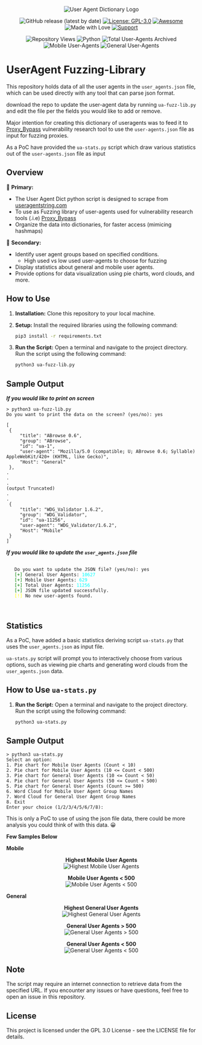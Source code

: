 <p align="center">
  <img src="images/user-agent-dict-logo.png" alt="User Agent Dictionary Logo">
</p>

<div align="center">

![GitHub release (latest by date)](https://img.shields.io/github/v/release/Add3r/UserAgent-Parser)
[![License: GPL-3.0](https://img.shields.io/badge/License-GPL--3.0-yellow.svg)](https://github.com/Add3r/UserAgent-Parser/blob/main/LICENSE)
[![Awesome](https://img.shields.io/badge/Awesome-%F0%9F%98%8E-blueviolet.svg)](https://shields.io/)
![Made with Love](https://img.shields.io/badge/Made%20with-%E2%9D%A4-red.svg)
[![Support](https://img.shields.io/static/v1?label=Support&message=Ko-fi&color=ff5e5b&logo=ko-fi)](https://ko-fi.com/add3r)

![Repository Views](https://komarev.com/ghpvc/?username=Add3r&label=Repository+Views)
![Python](https://img.shields.io/badge/Python-3.11.5-blue.svg)
![Total User-Agents Archived](https://img.shields.io/badge/Total%20User--Agents%20Archived-11080-blue.svg)
![Mobile User-Agents](https://img.shields.io/badge/Mobile%20User--Agents-627-orange.svg)
![General User-Agents](https://img.shields.io/badge/General%20User--Agents-10453-green.svg)

</div>

# UserAgent Fuzzing-Library

This repository holds data of all the user agents in the `user_agents.json` file, which can be used directly with any tool that can parse json format.

download the repo to update the user-agent data by running `ua-fuzz-lib.py` and edit the file per the fields you would like to add or remove.

Major intention for creating this dictionary of useragents was to feed it to [Proxy_Bypass](https://github.com/Add3r/Proxy_Bypass) vulnerability research tool to use the `user-agents.json` file as input for fuzzing proxies.

As a PoC have provided the `ua-stats.py` script which draw various statistics out of the `user-agents.json` file as input

## Overview

🎯 **Primary:**
- The User Agent Dict python script is designed to scrape from [useragentstring.com](https://www.useragentstring.com/pages/All/)
- To use as Fuzzing library of user-agents used for vulnerability research tools (.i.e) [Proxy_Bypass](https://github.com/Add3r/Proxy_Bypass)
- Organize the data into dictionaries, for faster access (mimicing hashmaps)

🚀 **Secondary:**
- Identify user agent groups based on specified conditions.
   - High used vs low used user-agents to choose for fuzzing
- Display statistics about general and mobile user agents.
- Provide options for data visualization using pie charts, word clouds, and more.

## How to Use

1. **Installation:**
   Clone this repository to your local machine.

2. **Setup:**
   Install the required libraries using the following command:
   
   ```bash
   pip3 install -r requirements.txt
   ```

3. **Run the Script:**
   Open a terminal and navigate to the project directory. Run the script using the following command:

   ```bash
   python3 ua-fuzz-lib.py
   ```

## Sample Output
   
   ***If you would like to print on screen***
   ```
   > python3 ua-fuzz-lib.py
   Do you want to print the data on the screen? (yes/no): yes
   
   [
    {
        "title": "ABrowse 0.6",
        "group": "ABrowse",
        "id": "ua-1",
        "user-agent": "Mozilla/5.0 (compatible; U; ABrowse 0.6; Syllable) AppleWebKit/420+ (KHTML, like Gecko)",
        "Host": "General"
    },
   .
   .
   .
   (output Truncated)
   .
   .
    {
        "title": "WDG_Validator 1.6.2",
        "group": "WDG_Validator",
        "id": "ua-11256",
        "user-agent": "WDG_Validator/1.6.2",
        "Host": "Mobile"
    }
   ]
   ```
   ***If you would like to update the `user_agents.json` file***
   <pre>
   <code>
   Do you want to update the JSON file? (yes/no): yes
   <span style="color: green;">[+]</span> General User Agents: <span style="color: cyan;">10627</span>
   <span style="color: green;">[+]</span> Mobile User Agents: <span style="color: cyan;">629</span>
   <span style="color: green;">[+]</span> Total User Agents: <span style="color: cyan;">11256</span>
   <span style="color: green;">[+]</span> JSON file updated successfully.
   <span style="color: yellow;">[!]</span> No new user-agents found.
   </code>
   </pre>
## Statistics

As a PoC, have added a basic statistics deriving script `ua-stats.py` that uses the `user_agents.json` as input file.

`ua-stats.py` script will prompt you to interactively choose from various options, such as viewing pie charts and generating word clouds from the `user_agents.json` data.

## How to Use `ua-stats.py`

1. **Run the Script:**
   Open a terminal and navigate to the project directory. Run the script using the following command:

   ```bash
   python3 ua-stats.py
   ```

## Sample Output

   ```
   > python3 ua-stats.py
   Select an option:
   1. Pie chart for Mobile User Agents (Count < 10)
   2. Pie chart for Mobile User Agents (10 <= Count < 500)
   3. Pie chart for General User Agents (10 <= Count < 50)
   4. Pie chart for General User Agents (50 <= Count < 500)
   5. Pie chart for General User Agents (Count >= 500)
   6. Word Cloud for Mobile User Agent Group Names
   7. Word Cloud for General User Agent Group Names
   8. Exit
   Enter your choice (1/2/3/4/5/6/7/8): 
   ```

This is only a PoC to use of using the json file data, there could be more analysis you could think of with this data. 😀

**Few Samples Below**

**Mobile**

<p align="center">
  <strong>Highest Mobile User Agents</strong><br>
  <img src="Charts/Highest%20Mobile%20User-agents.png" alt="Highest Mobile User Agents">
</p>

<p align="center">
  <strong>Mobile User Agents &lt; 500</strong><br>
  <img src="Charts/Mobile%20User-agents%20less%20than%20500.png" alt="Mobile User Agents < 500">
</p>

**General**

<p align="center">
  <strong>Highest General User Agents</strong><br>
  <img src="Charts/Highest%20General%20User-agents.png" alt="Highest General User Agents">
</p>

<p align="center">
  <strong>General User Agents &gt; 500</strong><br>
  <img src="Charts/General%20User-agents%20greater%20than%20500.png" alt="General User Agents > 500">
</p>

<p align="center">
  <strong>General User Agents &lt; 500</strong><br>
  <img src="Charts/General%20User-agents%20less%20than%20500.png" alt="General User Agents < 500">
</p>

## Note
The script may require an internet connection to retrieve data from the specified URL.
If you encounter any issues or have questions, feel free to open an issue in this repository.

## License
This project is licensed under the GPL 3.0 License - see the LICENSE file for details.
